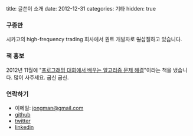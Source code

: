 title: 글쓴이 소개
date: 2012-12-31
categories: 기타
hidden: true

### 구종만

시카고의 high-frequency trading 회사에서 퀀트 개발자로 <s>일</s>삽질하고 있습니다. 

### 책 홍보

2012년 11월에 "[프로그래밍 대회에서 배우는 알고리즘 문제 해결](http://book.algospot.com)"이라는 책을 냈습니다. 많이 사주세요. 굽신 굽신.

### 연락하기

* 이메일: jongman@gmail.com
* [github](http://github.com/jongman)
* [twitter](http://twitter.com/jongman)
* [linkedin](http://www.linkedin.com/in/jongman)
